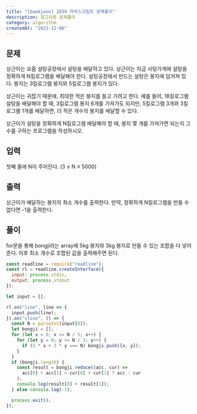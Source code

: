 ```yaml
---
title: "[baekjoon] 2839 자바스크립트 문제풀이"
description: 알고리즘 문제풀이
category: algorithm
createdAt: "2021-12-06"
---
```


## 문제

상근이는 요즘 설탕공장에서 설탕을 배달하고 있다. 상근이는 지금 사탕가게에 설탕을 정확하게 N킬로그램을 배달해야 한다. 설탕공장에서 만드는 설탕은 봉지에 담겨져 있다. 봉지는 3킬로그램 봉지와 5킬로그램 봉지가 있다.

상근이는 귀찮기 때문에, 최대한 적은 봉지를 들고 가려고 한다. 예를 들어, 18킬로그램 설탕을 배달해야 할 때, 3킬로그램 봉지 6개를 가져가도 되지만, 5킬로그램 3개와 3킬로그램 1개를 배달하면, 더 적은 개수의 봉지를 배달할 수 있다.

상근이가 설탕을 정확하게 N킬로그램 배달해야 할 때, 봉지 몇 개를 가져가면 되는지 그 수를 구하는 프로그램을 작성하시오.

## 입력

첫째 줄에 N이 주어진다. (3 ≤ N ≤ 5000)

## 출력

상근이가 배달하는 봉지의 최소 개수를 출력한다. 만약, 정확하게 N킬로그램을 만들 수 없다면 -1을 출력한다.

## 풀이

for문을 통해 bongji라는 array에 5kg 봉지와 3kg 봉지로 만들 수 있는 조합을 다 넣어준다. 이후 최소 개수로 조합된 값을 출력해주면 된다.

```jsx
const readline = require("readline");
const rl = readline.createInterface({
  input: process.stdin,
  output: process.stdout
});

let input = [];

rl.on("line", line => {
  input.push(line);
}).on("close", () => {
  const N = parseInt(input[0]);
  let bongji = [];
  for (let x = 0; x <= N / 5; x++) {
    for (let y = 0; y <= N / 3; y++) {
      if (5 * x + 3 * y === N) bongji.push([x, y]);
    }
  }
  if (bongji.length) {
    const result = bongji.reduce((acc, cur) =>
      acc[0] + acc[1] < cur[0] + cur[1] ? acc : cur
    );
    console.log(result[0] + result[1]);
  } else console.log(-1);

  process.exit();
});
```
